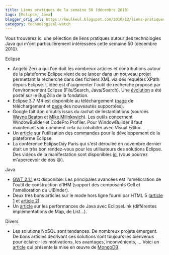 ```yaml
---
title: Liens pratiques de la semaine 50 (décembre 2010)
tags: [Eclipse, Java]
blogger_orig_url: https://keulkeul.blogspot.com/2010/12/liens-pratiques-de-la-semaine.html
category: technological-watch
---
```


Vous trouverez ici une sélection de liens pratiques autour des technologies Java qui m'ont particulièrement intéressées cette semaine 50 (décembre 2010).  
  
Eclipse

* Angelo Zerr a qui l'on doit les nombreux articles et contributions autour de la plateforme Eclipse vient de se lancer dans un nouveau projet permettant la recherche dans des fichiers XML via des requêtes XPath depuis Eclipse. L'idée est d'augmenter l'outil de recherche proposé par l'environnement Eclipse (File/Search, Java/Search). Une [évolution](https://bugs.eclipse.org/bugs/show_bug.cgi?id=330576) a été posté sur le BugZilla de la fondation.
* Eclipse 3.7 M4 est disponible au téléchargement ([page](http://download.eclipse.org/eclipse/downloads/drops/S-3.7M4-201012081300/index.php) de téléchargement et [page](http://download.eclipse.org/eclipse/downloads/drops/S-3.7M4-201012081300/eclipse-news-M4.html) des nouveautés supportées).
* Google fait don d'outils issus du rachat de Instantiations (sources [Wayne Beaton](http://dev.eclipse.org/blogs/wayne/2010/12/15/windowbuilder-and-codepro-profiler-are-coming-to-eclipse/) et [Mike Milinkovich](http://dev.eclipse.org/blogs/mike/2010/12/15/christmas-comes-early-for-java-developers/)). Les outils concernent WindowBuilder et CodePro Profiler. Pour WindowBuilder il faut maintenant voir comment cela va cohabiter avec Visual Editor.
* Un [article](http://eclipse-tips.com/tips/37-contributing-workbench-wizards-thru-commands) sur l'utilisation des commandes pour le développement de la plateforme Eclipse.
* La conférence EclipseDay Paris qui s'est déroulée en novembre dernier était un très bon rendez-vous pour les utilisateurs des solutions Eclipse. Des vidéos de la manifestation sont disponibles [ici](http://vimeo.com/channels/eclipsedayparis) (vous pourrez m'apercevoir de dos 😃).

Java  

* [GWT 2.1.1](http://googlewebtoolkit.blogspot.com/2010/12/gwt-211-is-now-available.html) est disponible. Les principales avancées est l'amélioration de l'outil de construction d'IHM (support des composants Cell et l'amélioration du UiBinder).
* Deux très bons articles sur le mode hors ligne fourni par HTML 5 ([article 1](http://blog.xebia.fr/2010/12/02/application-hors-ligne-avec-html5-le-manifest/) et [article 2](http://blog.xebia.fr/2010/12/17/application-hors-ligne-html5-le-javascript/)).
* Un [article](http://java-persistence-performance.blogspot.com/2010/12/what-is-faster-jvm-performance.html) sur les performances de Java avec EclipseLink (différentes implémentations de Map, de List...).

Divers  

* Les solutions NoSQL sont tendances. De nombreux projets émergent. De bons articles décrivant ces solutions sont toujours les bienvenus pour éclaircir les motivations, les avantages, inconvénients, ... Voici un [article](http://blog.xebia.fr/2010/12/15/mongodb-en-pratique/) qui présente la mise en œuvre de [MongoDB](http://www.mongodb.org/).